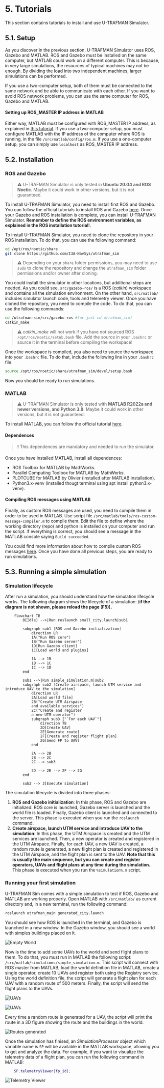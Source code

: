 # 5. Tutorials
This section contains tutorials to install and use U-TRAFMAN Simulator.

## 5.1. Setup
As you discover in the previous section, U-TRAFMAN Simulator uses ROS, Gazebo and MATLAB. ROS and Gazebo must be installed on the same computer, but MATLAB could work on a different computer. This is because, in very large simulations, the resources of typical machines may not be enough. By dividing the load into two independent machines, larger simulations can be performed.

If you use a two-computer setup, both of them must be connected to the same network and be able to communicate with each other. If you want to avoid ROS network problems, you can use the same computer for ROS, Gazebo and MATLAB. 

#### Setting up ROS_MASTER IP address in MATLAB
Either way, MATLAB must be configured with ROS_MASTER IP address, as explained in [this tutorial](https://es.mathworks.com/help/ros/ug/get-started-with-ros.html). If you use a two-computer setup, you must configure MATLAB with the IP address of the computer where ROS is running, in the file `/src/matlab/config/ros.m`. If you use a one-computer setup, you can simply use `localhost` as ROS_MASTER IP address.


## 5.2. Installation
### ROS and Gazebo
>:warning:  U-TRAFMAN Simulator is only tested in **Ubuntu 20.04 and ROS Noetic**. Maybe it could work in other versions, but it is not guaranteed.

To install U-TRAFMAN Simulator, you need to install first ROS and Gazebo. You can follow the official tutorials to install ROS and Gazebo [here](http://wiki.ros.org/noetic/Installation). Once your Gazebo and ROS installation is complete, you can install U-TRAFMAN Simulator. **Remember to define the ROS environment variables, as explained in the ROS installation tutorial!**.

To install U-TRAFMAN Simulator, you need to clone the repository in your ROS installation. To do that, you can use the following command:

```bash
cd /opt/ros/noetic/share
git clone https://github.com/I3A-NavSys/utrafman_sim
```
> :warning:  Depending on your `share` folder permissions, you may need to use `sudo` to clone the repository and change the `utrafman_sim` folder permissions and/or owner after cloning.

You could install the simulator in other locations, but additional steps are needed. As you could see, `src/gazebo-ros/` is a ROS (_catkin_) workspace and contains all the simulation environment. On the other hand, `src/matlab/` includes simulator launch code, tools and telemetry viewer. Once you have cloned the repository, you need to compile the code. To do that, you can use the following commands:

```bash
cd /utrafman-sim/src/gazebo-ros #(or just cd utrafman_sim)
catkin_make
```
>:warning:  _catkin\_make_ will not work if you have not sourced ROS `/opt/ros/noetic/setub.bash` file. Add the source in your `.bashrc` or source it in the terminal before compiling the workspace!

Once the workspace is compiled, you also need to source the workspace into your `.bashrc` file. To do that, include the following line in your `.bashrc` file:

```bash
source /opt/ros/noetic/share/utrafman_sim/devel/setup.bash
```

Now you should be ready to run simulations.

### MATLAB

>:warning:  U-TRAFMAN Simulator is only tested with **MATLAB R2022a and newer versions, and Python 3.8**. Maybe it could work in other versions, but it is not guaranteed.

To install MATLAB, you can follow the official tutorial [here](https://es.mathworks.com/help/install/ug/install-mathworks-software.html).

#### Dependences
> :exclamation: This dependences are mandatory and needed to run the simulator.

 Once you have installed MATLAB, install all dependences:
- ROS Toolbox for MATLAB by MathWorks.
- Parallel Computing Toolbox for MATLAB by MathWorks.
- PLOTCUBE for MATLAB by Olivier (installed after MATLAB installation).
- Python3.x-venv (installed thougt terminal using apt install python3.x-venv).


#### Compiling ROS messages using MATLAB
Finally, as custom ROS messages are used, you need to compile them in order to be used in MATLAB. Use script file `/src/matlab/tools/ros-custom-message-compiler.m` to compile them. Edit the file to define where the working directory (repo) and python is installed on your computer and run the script. If everything is correct, you should see a message in the MATLAB console saying `Build succeeded`.

You could find more information about how to compile custom ROS messages [here](https://es.mathworks.com/help/ros/custom-message-support.html?s_tid=CRUX_lftnav). Once you have done all previous steps, you are ready to run simulations.

## 5.3. Running a simple simulation
### Simulation lifecycle
After run a simulation, you should understand how the simulation lifecycle works. The following diagram shows the lifecycle of a simulation: (**if the diagram is not shown, please reload the page (F5)).**
```mermaid
    flowchart TB
        0[Idle] -->|Run roslaunch small_city.launch|sub1

        subgraph sub1 [ROS and Gazebo initialization]
            direction LR
            1A("Run ROS core")
            1B("Run Gazebo server")
            1D[Run Gazebo client]
            1C[Load world and plugins]

            1A --> 1B
            1B --> 1C
            1C --> 1D
        end
    
        sub1 -->|Run simple_simulation.m|sub2
        subgraph sub2 [Create airspace, launch UTM service and introduce UAV to the simulation]
            direction LR
            2A[Load world file]
            2B("Create UTM Airspace
            and available services")
            2C("Create and register
            a new UTM operator")
            subgraph sub3 ["`For each UAV`"]
                direction TB
                2D[Create UAV]
                2E[Generate route]
                2F[Create and register flight plan]
                2G[Send FP to UAV]
            end

            2A --> 2B
            2B --> 2C
            2C --> sub3

            2D --> 2E --> 2F --> 2G
        end

        sub2 --> 3[Execute simulation]     
```
The simulation lifecycle is divided into three phases:
1. **ROS and Gazebo initialization**: In this phase, ROS and Gazebo are initialized. ROS core is launched, Gazebo server is launched and the world file is loaded. Finally, Gazebo client is launched and connected to the server. This phase is executed when you run the `roslaunch` command.
2. **Create airspace, launch UTM service and introduce UAV to the simulation**: In this phase, the UTM Airspace is created and the UTM services are launched. Then, a new operator is created and registered in the UTM Airspace. Finally, for each UAV, a new UAV is created, a random route is generated, a new flight plan is created and registered in the UTM Airspace, and the flight plan is sent to the UAV. **Note that this is usually the main sequence, but you can create and register operators, UAVs and flight plans at any time during the simulation.**. This phase is executed when you run the `%simulation%.m` script.

### Running your first simulation
U-TRAFMAN Sim comes with a simple simulation to test if ROS, Gazebo and MATLAB are working properly. Open MATLAB with `/src/matlab/` as current directory and, in a new terminal, run the following command:
```bash
roslaunch utrafman_main generated_city.launch
```
You should see how ROS is launched in the terminal, and Gazebo is launched in a new window. In the Gazebo window, you should see a world with simples buildings placed on it.

![Empty World](./img/tutorials/simple-simulation-1.png 'Gazebo Viewer. Simple generated city world.  :size=800px')

Now is the time to add some UAVs to the world and send flight plans to them. To do that, you must run in MATLAB the following script: `/src/matlab/simulations/simple_simulation.m`. This script will connect with ROS master from MATLAB, load the world definition file in MATLAB, create a single operator, create 10 UAVs and register both using the Registry service. Using the world definition file, the script will generate a flight plan for each UAV with a random route of 500 meters. Finally, the script will send the flight plans to the UAVs. 

![UAVs](./img/tutorials/simple-simulation-2.png 'Gazebo Viewer. Ten UAVs flying in the world. :size=800px')

![UAVs](./img/tutorials/simple-simulation-3.png 'Gazebo Viewer. Ten UAVs flying in the world. :size=800px')

Every time a random route is generated for a UAV, the script will print the route in a 3D figure showing the route and the buildings in the world.

![Routes generated](./img/tutorials/simple-simulation-random-routes.png 'Random routes generated :size=800px')

Once the simulation has finised, an _SimulationProcesser_ object which variable name is `SP` will be available in the MATLAB workspace, allowing you to get and analyze the data. For example, if you want to visualize the telemetry data of a flight plan, you can run the following command in MATLAB:
```matlab
    SP.telemetryViewer(fp_id);
```

![Telemetry Viewer](./img/tutorials/simple-simulation-telemetry-viewer.png 'MATLAB Telemetry Viewer :size=800px')